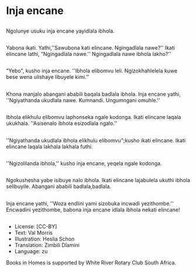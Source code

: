 # Inja encane

##
Ngolunye usuku inja
encane yayidlala ibhola.

##
Yabona ikati.
Yathi,''Sawubona kati
elincane. Ngingadlala
nawe?'' Ikati elincane
lathi, "Ngingadlala
nawe.'' Ngingadlala
nawe ibhola lakho?''

##
"Yebo", kusho inja
encane.
''Ibhola elibomvu
leli. Ngizokhahlelela
kuwe bese wena
ulishaye libuyele kimi.''

##
Khona manjalo
abangani ababili baqala
badlala ibhola.
Inja encane yathi,
''Ngiyathanda ukudlala
nawe. Kumnandi.
Ungumngani omuhle.''

##
Ibhola elikhulu
elibomvu laphonseka
ngale kodonga. Ikati
elincane laqala
ukukhala.
''Asisenalo ibhola
esizodlala ngalo.''

##
''Ngiyathanda ukudlala
ibhola elikhulu
elibomvu";kusho ikati
elincane.
Ikati elincane laqala
lakhala lakhala futhi.

##
''Ngizolilanda ibhola,''
kusho inja encane,
yeqela ngale kodonga.

##
Ngokushesha yabe
isibuye nalo ibhola.
Ikati elincane lajabulela
ukuthi ibhola selibuyile.
Abangani ababili
badlala,badlala.

##
Inja encane yathi,
''Woza endlini yami
sizobuka incwadi
yezithombe.''
Encwadini yezithombe,
babona inja encane
idlala ibhola nekati
elincane!

##
* License: [CC-BY]
* Text: Val Morris
* Illustration: Heslia Schon
* Translation: Zimbili Dlamini
* Language: zu

Books in Homes is supported by
White River Rotary Club South
Africa.
